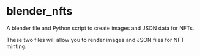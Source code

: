 # blender_nfts
A blender file and Python script to create images and JSON data for NFTs.

These two files will allow you to render images and JSON files for NFT minting.
